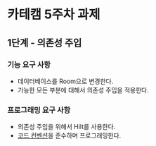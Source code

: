 # 카테캠 5주차 과제

## 1단계 - 의존성 주입

### 기능 요구 사항

- 데이터베이스를 Room으로 변경한다.
- 가능한 모든 부분에 대해서 의존성 주입을 적용한다.


### 프로그래밍 요구 사항

- 의존성 주입을 위해서 Hilt를 사용한다.
- [코드 컨벤션](https://developer.android.com/kotlin/style-guide?hl=ko)을 준수하며 프로그래밍한다.


